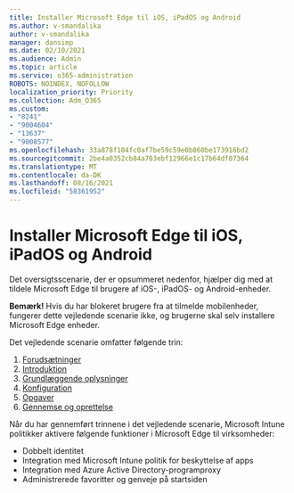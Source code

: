```yaml
---
title: Installer Microsoft Edge til iOS, iPadOS og Android
ms.author: v-smandalika
author: v-smandalika
manager: dansimp
ms.date: 02/10/2021
ms.audience: Admin
ms.topic: article
ms.service: o365-administration
ROBOTS: NOINDEX, NOFOLLOW
localization_priority: Priority
ms.collection: Adm_O365
ms.custom:
- "8241"
- "9004604"
- "13637"
- "9008577"
ms.openlocfilehash: 33a878f104fc0af7be59c59e0b860be173916bd2
ms.sourcegitcommit: 2be4a0352cb84a703ebf12966e1c17b64df07364
ms.translationtype: MT
ms.contentlocale: da-DK
ms.lasthandoff: 08/16/2021
ms.locfileid: "58361952"
---
```

# <a name="deploy-microsoft-edge-to-ios-ipados-and-android"></a>Installer Microsoft Edge til iOS, iPadOS og Android

Det oversigtsscenarie, der er opsummeret nedenfor, hjælper dig med at tildele Microsoft Edge til brugere af iOS-, iPadOS- og Android-enheder.

**Bemærk!** Hvis du har blokeret brugere fra at tilmelde mobilenheder, fungerer dette vejledende scenarie ikke, og brugerne skal selv installere Microsoft Edge enheder.

Det vejledende scenarie omfatter følgende trin:

1. [Forudsætninger](https://docs.microsoft.com/mem/intune/fundamentals/guided-scenarios-edge#prerequisites)
2. [Introduktion](https://docs.microsoft.com/mem/intune/fundamentals/guided-scenarios-edge#step-1---introduction)
3. [Grundlæggende oplysninger](https://docs.microsoft.com/mem/intune/fundamentals/guided-scenarios-edge#step-2---basics)
4. [Konfiguration](https://docs.microsoft.com/mem/intune/fundamentals/guided-scenarios-edge#step-3---configuration)
5. [Opgaver](https://docs.microsoft.com/mem/intune/fundamentals/guided-scenarios-edge#step-4---assignments)
6. [Gennemse og oprettelse](https://docs.microsoft.com/mem/intune/fundamentals/guided-scenarios-edge#step-5---review--create)

Når du har gennemført trinnene i det vejledende scenarie, Microsoft Intune politikker aktivere følgende funktioner i Microsoft Edge til virksomheder:

- Dobbelt identitet
- Integration med Microsoft Intune politik for beskyttelse af apps
- Integration med Azure Active Directory-programproxy
- Administrerede favoritter og genveje på startsiden
